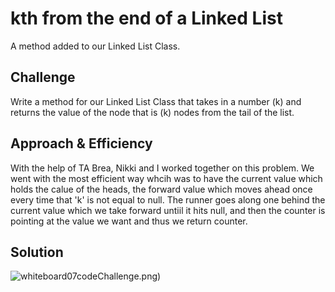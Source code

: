 # kth from the end of a Linked List
A method added to our Linked List Class.

## Challenge
Write a method for our Linked List Class that takes in a number (k) and returns the value of the node that is (k) nodes from the tail of the list.

## Approach & Efficiency
With the help of TA Brea, Nikki and I worked together on this problem.  We went with the most efficient way whcih was to have the current value which holds the calue of the heads, the forward value which moves ahead once every time that 'k' is not equal to null.  The runner goes along one behind the current value which we take forward untiil it hits null, and then the counter is pointing at the value we want and thus we return counter.
## Solution
![whiteboard](./assets/)07codeChallenge.png)